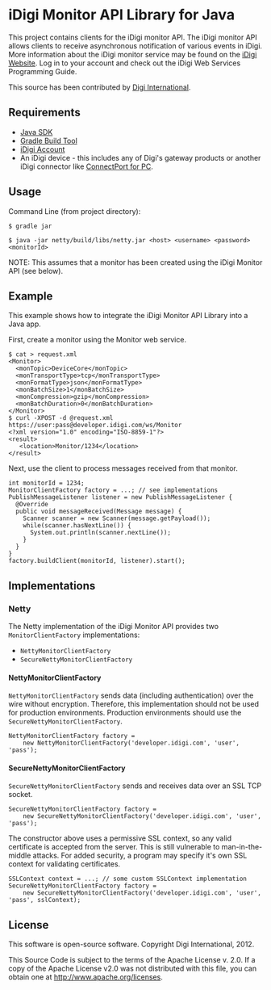 iDigi Monitor API Library for Java
==================================

This project contains clients for the iDigi monitor API. The iDigi monitor API
allows clients to receive asynchronous notification of various events in iDigi.
More information about the iDigi monitor service may be found on the [iDigi
Website](http://www.idigi.com). Log in to your account and check out the iDigi Web Services
Programming Guide.

This source has been contributed by [Digi International](http://www.digi.com).

Requirements
------------

* [Java SDK](http://www.java.com)
* [Gradle Build Tool](http://www.gradle.org)
* [iDigi Account](http://www.idigi.com)
* An iDigi device - this includes any of Digi's gateway products or another
  iDigi connector like [ConnectPort for PC](http://www.github.com/digidotcom/cp4pc).

Usage
-----

Command Line (from project directory):

    $ gradle jar
    
    $ java -jar netty/build/libs/netty.jar <host> <username> <password> <monitorId>

NOTE: This assumes that a monitor has been created using the iDigi Monitor API
(see below).

Example
-------

This example shows how to integrate the iDigi Monitor API Library into a Java
app.

First, create a monitor using the Monitor web service.

    $ cat > request.xml
    <Monitor>
      <monTopic>DeviceCore</monTopic>
      <monTransportType>tcp</monTransportType>
      <monFormatType>json</monFormatType>
      <monBatchSize>1</monBatchSize>
      <monCompression>gzip</monCompression>
      <monBatchDuration>0</monBatchDuration>
    </Monitor>
    $ curl -XPOST -d @request.xml https://user:pass@developer.idigi.com/ws/Monitor
    <?xml version="1.0" encoding="ISO-8859-1"?>
    <result>
       <location>Monitor/1234</location>
    </result>

Next, use the client to process messages received from that monitor.

    int monitorId = 1234;
    MonitorClientFactory factory = ...; // see implementations
    PublishMessageListener listener = new PublishMessageListener {
      @Override
      public void messageReceived(Message message) {
        Scanner scanner = new Scanner(message.getPayload());
        while(scanner.hasNextLine()) {
          System.out.println(scanner.nextLine());
        }
      }
    }
    factory.buildClient(monitorId, listener).start();


Implementations
---------------

### Netty

The Netty implementation of the iDigi Monitor API provides two
`MonitorClientFactory` implementations:

* `NettyMonitorClientFactory`
* `SecureNettyMonitorClientFactory`

#### NettyMonitorClientFactory

`NettyMonitorClientFactory` sends data (including authentication) over the wire
without encryption. Therefore, this implementation should not be used for
production environments. Production environments should use the
`SecureNettyMonitorClientFactory`.

    NettyMonitorClientFactory factory =
        new NettyMonitorClientFactory('developer.idigi.com', 'user', 'pass');

#### SecureNettyMonitorClientFactory

`SecureNettyMonitorClientFactory` sends and receives data over an SSL TCP
socket.

    SecureNettyMonitorClientFactory factory =
        new SecureNettyMonitorClientFactory('developer.idigi.com', 'user', 'pass');

The constructor above uses a permissive SSL context, so any valid certificate
is accepted from the server.  This is still vulnerable to man-in-the-middle
attacks.  For added security, a program may specify it's own SSL context for
validating certificates.

    SSLContext context = ...; // some custom SSLContext implementation
    SecureNettyMonitorClientFactory factory =
        new SecureNettyMonitorClientFactory('developer.idigi.com', 'user', 'pass', sslContext);


License
-------

This software is open-source software. Copyright Digi International, 2012.

This Source Code is subject to the terms of the Apache License v. 2.0. If a
copy of the Apache License v2.0 was not distributed with this file, you can
obtain one at http://www.apache.org/licenses.

